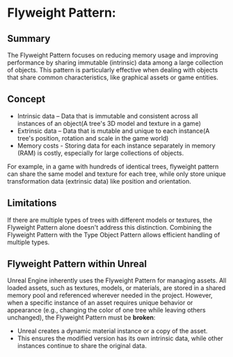 # Flyweight Pattern:

## Summary

The Flyweight Pattern focuses on reducing memory usage and improving performance by sharing immutable (intrinsic) data among a large collection of objects. This pattern is particularly effective when dealing with objects that share common characteristics, like graphical assets or game entities.

## Concept

- Intrinsic data – Data that is immutable and consistent across all instances of an object(A tree's 3D model and texture in a game)
- Extrinsic data – Data that is mutable and unique to each instance(A tree's position, rotation and scale in the game world)
- Memory costs - Storing data for each instance separately in memory (RAM) is costly, especially for large collections of objects. 

For example, in a game with hundreds of identical trees, flyweight pattern can share the same model and texture for each tree, while only store unique transformation data (extrinsic data) like position and orientation.

## Limitations

If there are multiple types of trees with different models or textures, the Flyweight Pattern alone doesn't address this distinction. Combining the Flyweight Pattern with the Type Object Pattern allows efficient handling of multiple types.

## Flyweight Pattern within Unreal

Unreal Engine inherently uses the Flyweight Pattern for managing assets. All loaded assets, such as textures, models, or materials, are stored in a shared memory pool and referenced wherever needed in the project. However, when a specific instance of an asset requires unique behavior or appearance (e.g., changing the color of one tree while leaving others unchanged), the Flyweight Pattern must be **broken**:
- Unreal creates a dynamic material instance or a copy of the asset.
- This ensures the modified version has its own intrinsic data, while other instances continue to share the original data.
